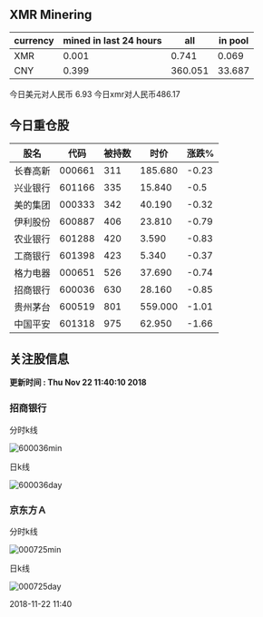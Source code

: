 ## XMR Minering

|currency|mined in last 24 hours|all|in pool|
|---|---|---|---|
|XMR|0.001|0.741|0.069|
|CNY|0.399|360.051|33.687|

今日美元对人民币 6.93	今日xmr对人民币486.17


## 今日重仓股 

|股名|代码|被持数|时价|涨跌%|
|---|---|---|---|---|
|长春高新|000661|311|185.680|-0.23|
|兴业银行|601166|335|15.840|-0.5|
|美的集团|000333|342|40.190|-0.32|
|伊利股份|600887|406|23.810|-0.79|
|农业银行|601288|420|3.590|-0.83|
|工商银行|601398|423|5.340|-0.37|
|格力电器|000651|526|37.690|-0.74|
|招商银行|600036|630|28.160|-0.85|
|贵州茅台|600519|801|559.000|-1.01|
|中国平安|601318|975|62.950|-1.66|

## 关注股信息
**更新时间 : Thu Nov 22 11:40:10 2018**
### 招商银行 
分时k线

![600036min](http://image.sinajs.cn/newchart/min/n/sh600036.gif)

日k线

![600036day](http://image.sinajs.cn/newchart/daily/n/sh600036.gif)

### 京东方Ａ 
分时k线

![000725min](http://image.sinajs.cn/newchart/min/n/sz000725.gif)

日k线

![000725day](http://image.sinajs.cn/newchart/daily/n/sz000725.gif)

2018-11-22 11:40